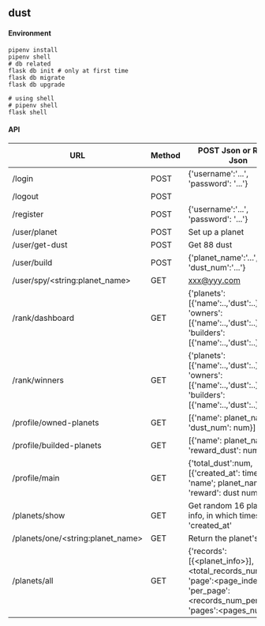 dust
---
#### Environment

```
pipenv install
pipenv shell
# db related
flask db init # only at first time
flask db migrate
flask db upgrade

# using shell
# pipenv shell
flask shell
```



#### API

 URL                             | Method | POST Json or Return Json                                     
 ------------------------------- | ------ | ------------------------------------------------------------ 
 /login                          | POST   | {'username':'...', 'password': '...'}                        
 /logout                         | POST   |                                                              
 /register                       | POST   | {'username':'...', 'password': '...'}  
 /user/planet                    | POST   | Set up a planet                                                                 
 /user/get-dust                  | POST   | Get 88 dust                                                  
 /user/build                     | POST   | {'planet_name':'…', 'dust_num':'...'}                        
 /user/spy/\<string:planet_name> | GET    | xxx@yyy.com                                                 
 /rank/dashboard                 | GET    | {'planets':\[{'name':..,'dust':..}], 'owners':\[{'name':..,'dust':..}], 'builders':\[{'name':..,'dust':..}]}
 /rank/winners                   | GET    | {'planets':\[{'name':..,'dust':..}], 'owners':\[{'name':..,'dust':..}], 'builders':\[{'name':..,'dust':..}]}
 /profile/owned-planets          | GET    | \[{'name': planet_name, 'dust_num': num}]
 /profile/builded-planets        | GET    | \[{'name': planet_name, 'reward_dust': num}]
 /profile/main                   | GET    | {'total_dust':num, \[{'created_at': timestamp, 'name'; planet_name, 'reward': dust num}]
 /planets/show                   | GET    | Get random 16 planets' info, in which timestamp is 'created_at'
 /planets/one/\<string:planet_name>  | GET    | Return the planet's info
 /planets/all                    | GET    | {'records':\[{<planet_info>}], 'total': <total_records_num>, 'page':<page_index>, 'per_page':<records_num_per_page>, 'pages':<pages_num>}





